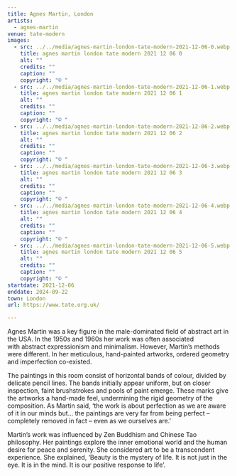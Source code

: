 ```yaml
---
title: Agnes Martin, London
artists:
  - agnes-martin
venue: tate-modern
images:
  - src: ../../media/agnes-martin-london-tate-modern-2021-12-06-0.webp
    title: agnes martin london tate modern 2021 12 06 0
    alt: ""
    credits: ""
    caption: ""
    copyright: "© "
  - src: ../../media/agnes-martin-london-tate-modern-2021-12-06-1.webp
    title: agnes martin london tate modern 2021 12 06 1
    alt: ""
    credits: ""
    caption: ""
    copyright: "© "
  - src: ../../media/agnes-martin-london-tate-modern-2021-12-06-2.webp
    title: agnes martin london tate modern 2021 12 06 2
    alt: ""
    credits: ""
    caption: ""
    copyright: "© "
  - src: ../../media/agnes-martin-london-tate-modern-2021-12-06-3.webp
    title: agnes martin london tate modern 2021 12 06 3
    alt: ""
    credits: ""
    caption: ""
    copyright: "© "
  - src: ../../media/agnes-martin-london-tate-modern-2021-12-06-4.webp
    title: agnes martin london tate modern 2021 12 06 4
    alt: ""
    credits: ""
    caption: ""
    copyright: "© "
  - src: ../../media/agnes-martin-london-tate-modern-2021-12-06-5.webp
    title: agnes martin london tate modern 2021 12 06 5
    alt: ""
    credits: ""
    caption: ""
    copyright: "© "
startdate: 2021-12-06
enddate: 2024-09-22
town: London
url: https://www.tate.org.uk/

---
```


Agnes Martin was a key figure in the male-dominated field of abstract art in the USA. In the 1950s and 1960s her work was often associated with abstract expressionism and minimalism. However, Martin’s methods were different. In her meticulous, hand-painted artworks, ordered geometry and imperfection co-existed.

The paintings in this room consist of horizontal bands of colour, divided by delicate pencil lines. The bands initially appear uniform, but on closer inspection, faint brushstrokes and pools of paint emerge. These marks give the artworks a hand-made feel, undermining the rigid geometry of the composition. As Martin said, ‘the work is about perfection as we are aware of it in our minds but... the paintings are very far from being perfect – completely removed in fact – even as we ourselves are.'

Martin’s work was influenced by Zen Buddhism and Chinese Tao philosophy. Her paintings explore the inner emotional world and the human desire for peace and serenity. She considered art to be a transcendent experience. She explained, ‘Beauty is the mystery of life. It is not just in the eye. It is in the mind. It is our positive response to life’.